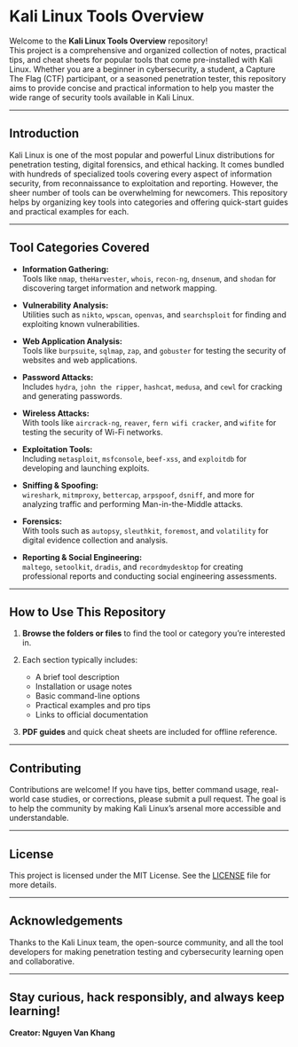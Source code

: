 # Kali Linux Tools Overview

Welcome to the **Kali Linux Tools Overview** repository!  
This project is a comprehensive and organized collection of notes, practical tips, and cheat sheets for popular tools that come pre-installed with Kali Linux. Whether you are a beginner in cybersecurity, a student, a Capture The Flag (CTF) participant, or a seasoned penetration tester, this repository aims to provide concise and practical information to help you master the wide range of security tools available in Kali Linux.

---

## Introduction

Kali Linux is one of the most popular and powerful Linux distributions for penetration testing, digital forensics, and ethical hacking. It comes bundled with hundreds of specialized tools covering every aspect of information security, from reconnaissance to exploitation and reporting. However, the sheer number of tools can be overwhelming for newcomers. This repository helps by organizing key tools into categories and offering quick-start guides and practical examples for each.

---

## Tool Categories Covered

- **Information Gathering:**  
  Tools like `nmap`, `theHarvester`, `whois`, `recon-ng`, `dnsenum`, and `shodan` for discovering target information and network mapping.

- **Vulnerability Analysis:**  
  Utilities such as `nikto`, `wpscan`, `openvas`, and `searchsploit` for finding and exploiting known vulnerabilities.

- **Web Application Analysis:**  
  Tools like `burpsuite`, `sqlmap`, `zap`, and `gobuster` for testing the security of websites and web applications.

- **Password Attacks:**  
  Includes `hydra`, `john the ripper`, `hashcat`, `medusa`, and `cewl` for cracking and generating passwords.

- **Wireless Attacks:**  
  With tools like `aircrack-ng`, `reaver`, `fern wifi cracker`, and `wifite` for testing the security of Wi-Fi networks.

- **Exploitation Tools:**  
  Including `metasploit`, `msfconsole`, `beef-xss`, and `exploitdb` for developing and launching exploits.

- **Sniffing & Spoofing:**  
  `wireshark`, `mitmproxy`, `bettercap`, `arpspoof`, `dsniff`, and more for analyzing traffic and performing Man-in-the-Middle attacks.

- **Forensics:**  
  With tools such as `autopsy`, `sleuthkit`, `foremost`, and `volatility` for digital evidence collection and analysis.

- **Reporting & Social Engineering:**  
  `maltego`, `setoolkit`, `dradis`, and `recordmydesktop` for creating professional reports and conducting social engineering assessments.

---

## How to Use This Repository

1. **Browse the folders or files** to find the tool or category you’re interested in.
2. Each section typically includes:
   - A brief tool description
   - Installation or usage notes
   - Basic command-line options
   - Practical examples and pro tips
   - Links to official documentation

3. **PDF guides** and quick cheat sheets are included for offline reference.

---

## Contributing

Contributions are welcome! If you have tips, better command usage, real-world case studies, or corrections, please submit a pull request. The goal is to help the community by making Kali Linux’s arsenal more accessible and understandable.

---

## License

This project is licensed under the MIT License. See the [LICENSE](LICENSE) file for more details.

---

## Acknowledgements

Thanks to the Kali Linux team, the open-source community, and all the tool developers for making penetration testing and cybersecurity learning open and collaborative.

---

**Stay curious, hack responsibly, and always keep learning!**
---
**Creator: Nguyen Van Khang**
